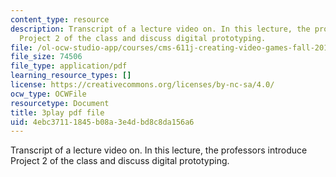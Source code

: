 ```yaml
---
content_type: resource
description: Transcript of a lecture video on. In this lecture, the professors introduce
  Project 2 of the class and discuss digital prototyping.
file: /ol-ocw-studio-app/courses/cms-611j-creating-video-games-fall-2014/4ebc37111845b08a3e4dbd8c8da156a6_dE-QgdrtzHw.pdf
file_size: 74506
file_type: application/pdf
learning_resource_types: []
license: https://creativecommons.org/licenses/by-nc-sa/4.0/
ocw_type: OCWFile
resourcetype: Document
title: 3play pdf file
uid: 4ebc3711-1845-b08a-3e4d-bd8c8da156a6
---
```

Transcript of a lecture video on. In this lecture, the professors introduce Project 2 of the class and discuss digital prototyping.